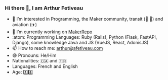 ### Hi there 👋, I am Arthur Fetiveau

- 👀 I’m interested in Programming, the Maker community, transit (🚌 🚅) and aviation (✈️)
- 🔭 I’m currently working on [MakerRepo](https://github.com/uOttawa-Makerspace/MakerSpaceRepo)
- :atom: Programming Languages: Ruby (Rails), Python (Flask, FastAPI, Django), some knowledge Java and JS (VueJS, React, AdonisJS)
- 📫 How to reach me: arthur@afetiveau.com
- 😄 Pronouns: He/Him
- Nationalities: 🇨🇦 and 🇫🇷
- Languages: French and English
- Age: 1️⃣8️⃣
